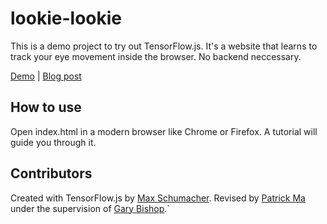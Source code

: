 # lookie-lookie

This is a demo project to try out TensorFlow.js. It's a website that learns to
track your eye movement inside the browser. No backend neccessary.

[Demo](https://cpury.github.io/lookie-lookie/) \| [Blog post](https://cpury.github.io/learning-where-you-are-looking-at/)

## How to use

Open index.html in a modern browser like Chrome or Firefox. A tutorial will
guide you through it.

## Contributors

Created with TensorFlow.js by [Max Schumacher](https://github.com/cpury). Revised by [Patrick Ma](https://github.com/mapy1874/) under the supervision of [Gary Bishop](https://www.cs.unc.edu/~gb/).`